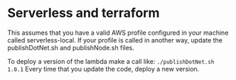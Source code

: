 # Serverless and terraform
This assumes that you have a valid AWS profile configured in your machine called serverless-local. If your profile is called in another way, update the publishDotNet.sh and publishNode.sh files.

To deploy a version of the lambda make a call like: `./publishDotNet.sh 1.0.1` Every time that you update the code, deploy a new version.